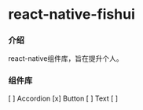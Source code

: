 # react-native-fishui 

### 介绍

react-native组件库，旨在提升个人。

### 组件库
[ ] Accordion
[x] Button
[ ] Text
[ ]

